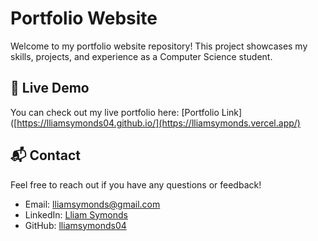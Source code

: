 # Portfolio Website

Welcome to my portfolio website repository! This project showcases my skills, projects, and experience as a Computer Science student.

## 🚀 Live Demo
You can check out my live portfolio here: [Portfolio Link]([https://lliamsymonds04.github.io/](https://lliamsymonds.vercel.app/)

## 📬 Contact
Feel free to reach out if you have any questions or feedback!
- Email: [lliamsymonds@gmail.com](mailto:your.email@example.com)
- LinkedIn: [Lliam Symonds](https://www.linkedin.com/in/lliam-symonds-184885292/)
- GitHub: [lliamsymonds04](https://github.com/yourusername)
